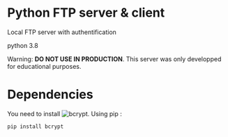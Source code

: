 # Python FTP server & client
Local FTP server with authentification

python 3.8

Warning: **DO NOT USE IN PRODUCTION**. This server was only developped for educational purposes.

# Dependencies

You need to install ![bcrypt]("https://pypi.org/project/bcrypt"). Using pip :

`pip install bcrypt`
